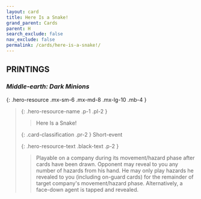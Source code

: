 ```yaml
---
layout: card
title: Here Is a Snake!
grand_parent: Cards
parent: H
search_exclude: false
nav_exclude: false
permalink: /cards/here-is-a-snake!/
---
```


## PRINTINGS


### _Middle-earth: Dark Minions_

{: .hero-resource .mx-sm-6 .mx-md-8 .mx-lg-10 .mb-4 }
> {: .hero-resource-name .p-1 .pl-2 }
> > <div class="card-mp"></div>
> > <div class="card-name">Here Is a Snake!</div>
>
> {: .card-classification .pr-2 }
> Short-event
>
> {: .hero-resource-text .black-text .p-2 }
> > Playable on a company during its movement/hazard phase after cards have been drawn. Opponent may reveal to you any number of hazards from his hand. He may only play hazards he revealed to you (including on-guard cards) for the remainder of target company's movement/hazard phase. Alternatively, a face-down agent is tapped and revealed. 
> 
